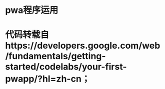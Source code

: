 # pwa程序运用
# 代码转载自https://developers.google.com/web/fundamentals/getting-started/codelabs/your-first-pwapp/?hl=zh-cn；
